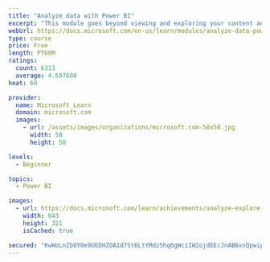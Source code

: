 ```yaml
---
title: "Analyze data with Power BI"
excerpt: "This module goes beyond viewing and exploring your content and explains how to interact with it by working with reports and dashboards to uncover and share new business insights."
webUrl: https://docs.microsoft.com/en-us/learn/modules/analyze-data-power-bi/
type: course
price: Free
length: PT60M
ratings:
  count: 6313
  average: 4.697608
heat: 60

provider:
  name: Microsoft Learn
  domain: microsoft.com
  images:
    - url: /assets/images/organizations/microsoft.com-50x50.jpg
      width: 50
      height: 50

levels:
  - Beginner

topics:
  - Power BI

images:
  - url: https://docs.microsoft.com/learn/achievements/analyze-explore-data-power-bi-social.png
    width: 643
    height: 321
    isCached: true

secured: "KwWoLnZb0Y0e9UEDHZOA1d7St6LtYMdz5hq6gWciIW2ojdEEcJnAB6xnQpwipK09I0HSoYBrZk8vnHgojy7lxMEey0Lf2S6f5ch3decS0/eb7G5QN1Q/jX1RQ9r0FymRnGKXDqnANTYH5TSXhhlBMKUqz0Ns9YF4oRWjeYLqGdvN0B3+Ji4pil7d85/dSBxqRu95gI493KbLlKkGuj+AAyblOK+M9z6H6z4xWZj9B9ynsLhYeBOwCJDM0L99wl1g5VSR4SrFa+xOEw8eQo3uBzADUGF8piEmhViGaldkqsm2c6pjL8vq1SrsH5ihgjkHWkC1LsaUTiCmkYFmt5I7ca5r2XYwFue2gAroV6xKdUPAcG1zsmhWYxJj+vqA3A/YaUXmWaVmEEZZtyYu3/gll7MhB2ftVMqtypIeNvf3niA=;eqqJd0HCZc4ZxXYpKxx6HQ=="
---
```


